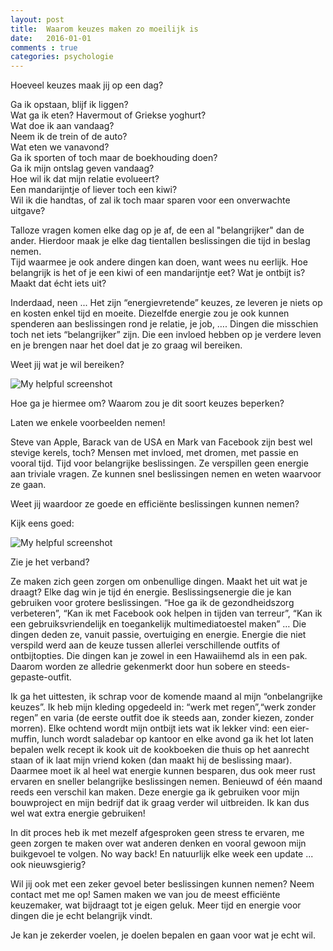 ```yaml
---
layout: post
title:  Waarom keuzes maken zo moeilijk is
date:   2016-01-01
comments : true
categories: psychologie
---
```

Hoeveel keuzes maak jij op een dag?<br>

Ga ik opstaan, blijf ik liggen?<br>
Wat ga ik eten? Havermout of Griekse yoghurt?<br>
Wat doe ik aan vandaag? <br>
Neem ik de trein of de auto?<br> 
Wat eten we vanavond? <br>
Ga ik sporten of toch maar de boekhouding doen?<br>
Ga ik mijn ontslag geven vandaag?<br>
Hoe wil ik dat mijn relatie evolueert?<br>
Een mandarijntje of liever toch een kiwi? <br>
Wil ik die handtas, of zal ik toch maar sparen voor een onverwachte uitgave? 


Talloze vragen komen elke dag op je af, de een al "belangrijker" dan de ander. Hierdoor maak je elke dag tientallen beslissingen die tijd in beslag nemen. <br>Tijd waarmee je ook andere dingen kan doen, want wees nu eerlijk. Hoe belangrijk is het of je een kiwi of een mandarijntje eet? Wat je ontbijt is? Maakt dat écht iets uit?

Inderdaad, neen ... Het zijn “energievretende” keuzes, ze leveren je niets op en kosten enkel tijd en moeite. Diezelfde energie zou je ook kunnen spenderen aan beslissingen rond je relatie, je job, …. Dingen die misschien toch net iets “belangrijker” zijn. Die een invloed hebben op je verdere leven en je brengen naar het doel dat je zo graag wil bereiken. 

Weet jij wat je wil bereiken? 


![My helpful screenshot](http://aviewtoathrill.net/wp-content/uploads/2014/07/tired.jpg)


Hoe ga je hiermee om? Waarom zou je dit soort keuzes beperken? 

Laten we enkele voorbeelden nemen! 

Steve van Apple,  Barack van de USA en Mark van Facebook zijn best wel stevige kerels, toch? Mensen met invloed, met dromen, met passie en vooral tijd. Tijd voor belangrijke beslissingen. Ze verspillen geen energie aan triviale vragen. Ze kunnen snel beslissingen nemen en weten waarvoor ze gaan. 

Weet jij waardoor ze goede en efficiënte beslissingen kunnen nemen? 

Kijk eens goed: 


![My helpful screenshot](http://blogs.estadao.com.br/link/files/2011/10/steve-jobs-outfit.jpg)

Zie je het verband? 

Ze maken zich geen zorgen om onbenullige dingen. 
Maakt het uit wat je draagt? Elke dag win je tijd én energie. Beslissingsenergie die je kan gebruiken voor grotere beslissingen. “Hoe ga ik de gezondheidszorg verbeteren”, “Kan ik met Facebook ook helpen in tijden van terreur”, “Kan ik een gebruiksvriendelijk en toegankelijk multimediatoestel maken” … Die dingen deden ze, vanuit passie, overtuiging en energie. Energie die niet verspild werd aan de keuze tussen allerlei verschillende outfits of ontbijtopties. Die dingen kan je zowel in een Hawaiihemd als in een pak. Daarom worden ze alledrie gekenmerkt door hun sobere en steeds-gepaste-outfit. 

Ik ga het uittesten, ik schrap voor de komende maand al mijn “onbelangrijke keuzes”. Ik heb mijn kleding opgedeeld in: “werk met regen”,“werk zonder regen” en varia (de eerste outfit doe ik steeds aan, zonder kiezen, zonder morren). Elke ochtend wordt mijn ontbijt iets wat ik lekker vind: een eier-muffin, lunch wordt saladebar op kantoor en elke avond ga ik het lot laten bepalen welk recept ik kook uit de kookboeken die thuis op het aanrecht staan of ik laat mijn vriend koken (dan maakt hij de beslissing maar). Daarmee moet ik al heel wat energie kunnen besparen, dus ook meer rust ervaren en sneller belangrijke beslissingen nemen. Benieuwd of één maand reeds een verschil kan maken. Deze energie ga ik gebruiken voor mijn bouwproject en mijn bedrijf dat ik graag verder wil uitbreiden. Ik kan dus wel wat extra energie gebruiken! 

In dit proces heb ik met mezelf afgesproken geen stress te ervaren, me geen zorgen te maken over wat anderen denken en vooral gewoon mijn buikgevoel te volgen. No way back! 
En natuurlijk elke week een update ... ook nieuwsgierig? 

Wil jij ook met een zeker gevoel beter beslissingen kunnen nemen? Neem contact met me op! Samen maken we van jou de meest efficiënte keuzemaker, wat bijdraagt tot je eigen geluk. Meer tijd en energie voor dingen die je echt belangrijk vindt. 
<p> Je kan je zekerder voelen, je doelen bepalen en gaan voor wat je echt wil. 

